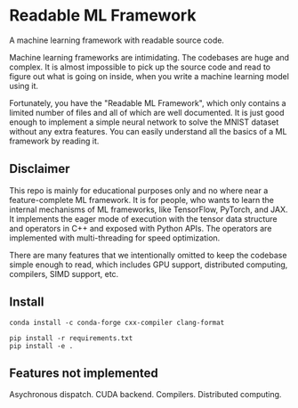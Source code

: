 # Readable ML Framework

A machine learning framework with readable source code.

Machine learning frameworks are intimidating. The codebases are huge and
complex. It is almost impossible to pick up the source code and read to figure
out what is going on inside, when you write a machine learning model using it.

Fortunately, you have the "Readable ML Framework", which only contains a
limited number of files and all of which are well documented. It is just good
enough to implement a simple neural network to solve the MNIST dataset without
any extra features. You can easily understand all the basics of a ML framework
by reading it.

## Disclaimer

This repo is mainly for educational purposes only and no where near a
feature-complete ML framework. It is for people, who wants to learn the
internal mechanisms of ML frameworks, like TensorFlow, PyTorch, and JAX. It
implements the eager mode of execution with the tensor data structure and
operators in C++ and exposed with Python APIs. The operators are implemented
with multi-threading for speed optimization.

There are many features that we intentionally omitted to keep the codebase
simple enough to read, which includes GPU support, distributed computing,
compilers, SIMD support, etc.

## Install

```
conda install -c conda-forge cxx-compiler clang-format
```

```
pip install -r requirements.txt
pip install -e .
```

## Features not implemented

Asychronous dispatch.
CUDA backend.
Compilers.
Distributed computing.
